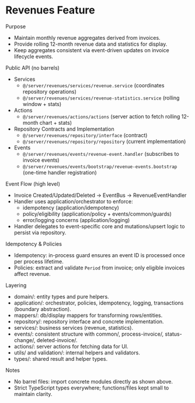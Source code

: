 # Revenues Feature

Purpose
- Maintain monthly revenue aggregates derived from invoices.
- Provide rolling 12-month revenue data and statistics for display.
- Keep aggregates consistent via event-driven updates on invoice lifecycle events.

Public API (no barrels)
- Services
    - `@/server/revenues/services/revenue.service` (coordinates repository operations)
    - `@/server/revenues/services/revenue-statistics.service` (rolling window + stats)
- Actions
    - `@/server/revenues/actions/actions` (server action to fetch rolling 12-month chart + stats)
- Repository Contracts and Implementation
    - `@/server/revenues/repository/interface` (contract)
    - `@/server/revenues/repository/repository` (current implementation)
- Events
    - `@/server/revenues/events/revenue-event.handler` (subscribes to invoice events)
    - `@/server/revenues/events/bootstrap/revenue-events.bootstrap` (one-time handler registration)

Event Flow (high level)
- Invoice Created/Updated/Deleted -> EventBus -> RevenueEventHandler
- Handler uses application/orchestrator to enforce:
    - idempotency (application/idempotency)
    - policy/eligibility (application/policy + events/common/guards)
    - error/logging concerns (application/logging)
- Handler delegates to event-specific core and mutations/upsert logic to persist via repository.

Idempotency & Policies
- Idempotency: in-process guard ensures an event ID is processed once per process lifetime.
- Policies: extract and validate `Period` from invoice; only eligible invoices affect revenue.

Layering
- domain/: entity types and pure helpers.
- application/: orchestrator, policies, idempotency, logging, transactions (boundary abstraction).
- mappers/: db/display mappers for transforming rows/entities.
- repository/: repository interface and concrete implementation.
- services/: business services (revenue, statistics).
- events/: consistent structure with common/, process-invoice/, status-change/, deleted-invoice/.
- actions/: server actions for fetching data for UI.
- utils/ and validation/: internal helpers and validators.
- types/: shared result and helper types.

Notes
- No barrel files: import concrete modules directly as shown above.
- Strict TypeScript types everywhere; functions/files kept small to maintain clarity.
